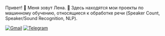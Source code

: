 Привет! 👋 Меня зовут Лена.
💭 Здесь находятся мои проекты по машинному обучению, относящиеся к обработке речи (Speaker Count, Speaker/Sound Recognition, NLP).

[![Gmail](https://img.shields.io/badge/-evseevaelena.es@gmail.com-535059?style=flat-square&logo=Gmail&logoColor=FF3333)](mailto:evseevaelena.es@gmail.com)
[![Telegram](https://img.shields.io/badge/Lenaami%20-Telegram-blue?style=flat&logo=Telegram)](https://t.me/Lenaami)


<!---
Lenaami/Lenaami is a ✨ special ✨ repository because its `README.md` (this file) appears on your GitHub profile.
You can click the Preview link to take a look at your changes.
--->
